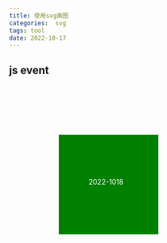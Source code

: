 ```yaml
---
title: 使用svg画图
categories:  svg
tags: tool
date: 2022-10-17
---
```




## js event

<svg width="600" height="600">
  <script type="text/JavaScript">
    <![CDATA[
        function hiddenText() {
          document.getElementById("group1").children[1].style.opacity="0.0";
        }
        function showText(){
          document.getElementById("group1").children[1].style.opacity="1.0";
        }
        function showRootChildrenCount() {
          alert("Total Children: "+document.documentElement.childNodes.length);
        }
    ]]>
  </script>
  <g id="group1" onMouseOver="showText()" onMouseOut="hiddenText()">
    <rect id="rect1" x="100" y="100" width="200" height="200" 
    stroke="none" stroke-width="3" fill="green" 
    />
    <text id="text1" x="160" y="200" fill="white" onMouseOver="showColor()">2022-1018</text>
  </g>
</svg>
